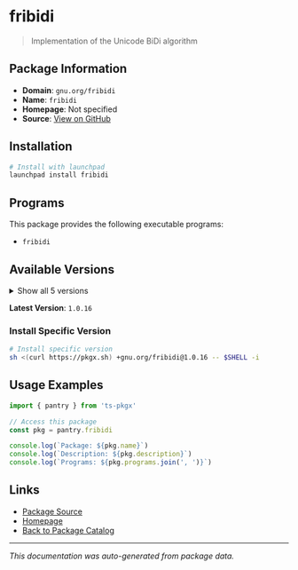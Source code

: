 # fribidi

> Implementation of the Unicode BiDi algorithm

## Package Information

- **Domain**: `gnu.org/fribidi`
- **Name**: `fribidi`
- **Homepage**: Not specified
- **Source**: [View on GitHub](https://github.com/pkgxdev/pantry/tree/main/projects/gnu.org/fribidi/package.yml)

## Installation

```bash
# Install with launchpad
launchpad install fribidi
```

## Programs

This package provides the following executable programs:

- `fribidi`

## Available Versions

<details>
<summary>Show all 5 versions</summary>

- `1.0.16`, `1.0.15`, `1.0.14`, `1.0.13`, `1.0.12`

</details>

**Latest Version**: `1.0.16`

### Install Specific Version

```bash
# Install specific version
sh <(curl https://pkgx.sh) +gnu.org/fribidi@1.0.16 -- $SHELL -i
```

## Usage Examples

```typescript
import { pantry } from 'ts-pkgx'

// Access this package
const pkg = pantry.fribidi

console.log(`Package: ${pkg.name}`)
console.log(`Description: ${pkg.description}`)
console.log(`Programs: ${pkg.programs.join(', ')}`)
```

## Links

- [Package Source](https://github.com/pkgxdev/pantry/tree/main/projects/gnu.org/fribidi/package.yml)
- [Homepage](#)
- [Back to Package Catalog](../package-catalog.md)

---

*This documentation was auto-generated from package data.*
